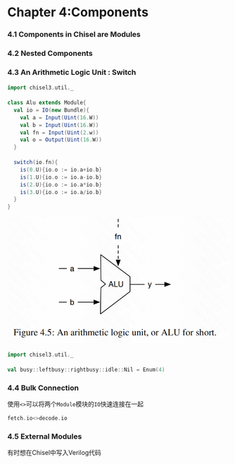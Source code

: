 # Chapter 4:Components

### 4.1 Components in Chisel are Modules

### 4.2 Nested Components

### 4.3 An Arithmetic Logic Unit : Switch



```scala
import chisel3.util._

class Alu extends Module{
  val io = IO(new Bundle){
    val a = Input(Uint(16.W))
    val b = Input(Uint(16.W))
    val fn = Input(Uint(2.w))
    val o = Output(Uint(16.W))
  }
  
  switch(io.fn){
    is(0.U){io.o := io.a+io.b}
    is(1.U){io.o := io.a-io.b}
    is(2.U){io.o := io.a*io.b}
    is(3.U){io.o := io.a/io.b}
  }
}
```



![image-20231024234029285](./assets/image-20231024234029285.png)



```scala
import chisel3.util._

val busy::leftbusy::rightbusy::idle::Nil = Enum(4)
```



### 4.4 Bulk Connection 

使用```<>```可以将两个```Module```模块的```IO```快速连接在一起

```scala
fetch.io<>decode.io
```



### 4.5 External Modules

有时想在Chisel中写入Verilog代码
